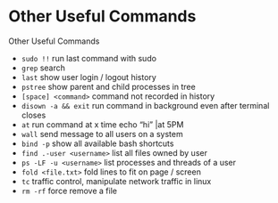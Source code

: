 # Other Useful Commands

Other Useful Commands

* `sudo !!` run last command with sudo
* `grep` search
* `last` show user login / logout history
* `pstree` show parent and child processes in tree
* `[space] <command>` command not recorded in history
* `disown -a && exit` run command in background even after terminal closes
* `at` run command at x time echo “hi” |at 5PM
* `wall` send message to all users on a system
* `bind -p` show all available bash shortcuts
* `find .-user <username>` list all files owned by user
* `ps -LF -u <username>` list processes and threads of a user
* `fold <file.txt>` fold lines to fit on page / screen
* `tc` traffic control, manipulate network traffic in linux
* `rm -rf` force remove a file
